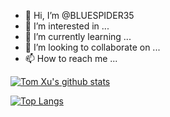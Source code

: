 - 👋 Hi, I’m @BLUESPIDER35
- 👀 I’m interested in ...
- 🌱 I’m currently learning ...
- 💞️ I’m looking to collaborate on ...
- 📫 How to reach me ...

[![Tom Xu's github stats](https://github-readme-stats.vercel.app/api?username=hengkx&count_private=true&show_icons=true&theme=dark)](https://github.com/hengkx/hengkx)

[![Top Langs](https://github-readme-stats.vercel.app/api/top-langs/?username=hengkx&theme=dark&layout=compact)](https://github.com/hengkx/hengkx)

